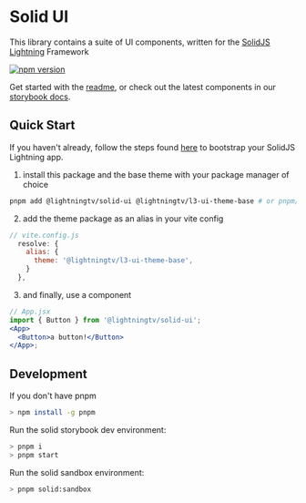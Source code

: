 <!--
  Copyright 2023 Comcast Cable Communications Management, LLC
  Licensed under the Apache License, Version 2.0 (the "License");
  you may not use this file except in compliance with the License.
  You may obtain a copy of the License at

  http://www.apache.org/licenses/LICENSE-2.0

  Unless required by applicable law or agreed to in writing, software
  distributed under the License is distributed on an "AS IS" BASIS,
  WITHOUT WARRANTIES OR CONDITIONS OF ANY KIND, either express or implied.
  See the License for the specific language governing permissions and
  limitations under the License.

  SPDX-License-Identifier: Apache-2.0
-->

# Solid UI

This library contains a suite of UI components, written for the [SolidJS Lightning](https://github.com/lightning-js/renderer) Framework

[![npm version](https://img.shields.io/npm/v/@lightningtv%2Fsolid-ui.svg?style=flat)](https://www.npmjs.com/package/@lightningtv/solid-ui)

Get started with the [readme](https://github.com/lightning-js/ui-components/blob/main/src/packages/solid/README.md), or check out the latest components in our [storybook docs](https://lightning-js.github.io/ui-components/).

## Quick Start

If you haven't already, follow the steps found [here](https://github.com/lightning-js/solid) to bootstrap your SolidJS Lightning app.

1. install this package and the base theme with your package manager of choice

```sh
pnpm add @lightningtv/solid-ui @lightningtv/l3-ui-theme-base # or pnpm/yarn
```

2. add the theme package as an alias in your vite config

```js
// vite.config.js
  resolve: {
    alias: {
      theme: '@lightningtv/l3-ui-theme-base',
    }
  },
```

3. and finally, use a component

```jsx
// App.jsx
import { Button } from '@lightningtv/solid-ui';
<App>
  <Button>a button!</Button>
</App>;
```

## Development

If you don't have pnpm

```sh
> npm install -g pnpm
```

Run the solid storybook dev environment:

```sh
> pnpm i
> pnpm start
```

Run the solid sandbox environment:

```sh
> pnpm solid:sandbox
```
